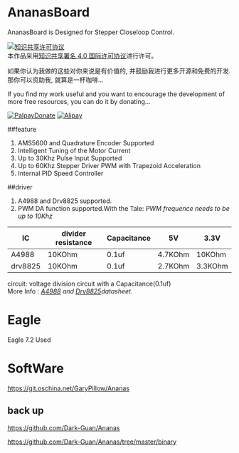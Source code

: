 # AnanasBoard
AnanasBoard is Designed for Stepper Closeloop Control.

<a rel="license" href="http://creativecommons.org/licenses/by/4.0/">
<img alt="知识共享许可协议" style="border-width:0" src="https://i.creativecommons.org/l/by/4.0/88x31.png" /></a><br />本作品采用<a rel="license" href="http://creativecommons.org/licenses/by/4.0/">知识共享署名 4.0 国际许可协议</a>进行许可。

如果你认为我做的这些对你来说是有价值的, 并鼓励我进行更多开源和免费的开发. 那你可以资助我, 就算是一杯咖啡...

If you find my work useful and you want to encourage the development of more free resources, you can do it by donating...


<a rel="donate1" href="https://www.paypal.com/cgi-bin/webscr?cmd=_s-xclick&hosted_button_id=8GQHVZ7YR8NZE">
<img alt="PalpayDonate" style="border-width:0" src="https://github.com/Dark-Guan/AnanasBoard/blob/master/donate-with-paypal.png" /></a>

<a rel="donate2" href="https://raw.githubusercontent.com/Dark-Guan/AnanasBoard/master/apcazu6ntbjy04py09.png">
<img alt="Alipay" style="border-width:0"  src="https://github.com/Dark-Guan/AnanasBoard/blob/master/donate-with-alipay.png" /></a>



##feature

1. AMS5600 and Quadrature Encoder Supported  
2. Intelligent Tuning of the Motor Current  
3. Up to 30Khz Pulse Input Supported  
4. Up to 60Khz Stepper Driver PWM with Trapezoid Acceleration  
5. Internal PID Speed Controller  

##driver
1. A4988 and Drv8825 supported.
2. PWM DA function supported.With the  Tale:
    *PWM frequence needs to be up to 10Khz*

| IC| divider resistance | Capacitance | 5V| 3.3V
| ---------------- | ---------------- | ---------------- | ---------------- | ---------------- 
| A4988 | 10KOhm | 0.1uf | 4.7KOhm | 10KOhm
| drv8825 | 10KOhm | 0.1uf | 2.7KOhm | 3.3KOhm

circuit: voltage division circuit with a Capacitance(0.1uf)  
More Info : _[A4988](http://www.allegromicro.com/~/media/Files/Datasheets/A4988-Datasheet.ashx?la=zh-CN) and [Drv8825](http://www.ti.com/lit/ds/symlink/drv8825.pdf)datasheet_.  

# Eagle

Eagle 7.2 Used

# SoftWare
https://git.oschina.net/GaryPillow/Ananas
## back up
https://github.com/Dark-Guan/Ananas

https://github.com/Dark-Guan/Ananas/tree/master/binary



